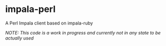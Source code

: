 # impala-perl

A Perl Impala client based on impala-ruby

*NOTE: This code is a work in progress and currently not in any state to be actually used*
